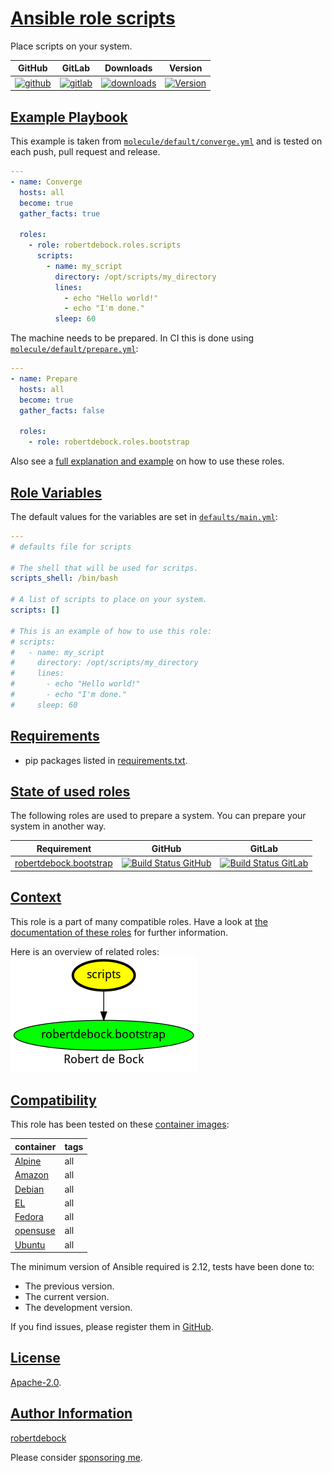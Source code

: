 # [Ansible role scripts](#scripts)

Place scripts on your system.

|GitHub|GitLab|Downloads|Version|
|------|------|---------|-------|
|[![github](https://github.com/robertdebock/ansible-role-scripts/workflows/Ansible%20Molecule/badge.svg)](https://github.com/robertdebock/ansible-role-scripts/actions)|[![gitlab](https://gitlab.com/robertdebock-iac/ansible-role-scripts/badges/master/pipeline.svg)](https://gitlab.com/robertdebock-iac/ansible-role-scripts)|[![downloads](https://img.shields.io/ansible/role/d/robertdebock/scripts)](https://galaxy.ansible.com/robertdebock/scripts)|[![Version](https://img.shields.io/github/release/robertdebock/ansible-role-scripts.svg)](https://github.com/robertdebock/ansible-role-scripts/releases/)|

## [Example Playbook](#example-playbook)

This example is taken from [`molecule/default/converge.yml`](https://github.com/robertdebock/ansible-role-scripts/blob/master/molecule/default/converge.yml) and is tested on each push, pull request and release.

```yaml
---
- name: Converge
  hosts: all
  become: true
  gather_facts: true

  roles:
    - role: robertdebock.roles.scripts
      scripts:
        - name: my_script
          directory: /opt/scripts/my_directory
          lines:
            - echo "Hello world!"
            - echo "I'm done."
          sleep: 60
```

The machine needs to be prepared. In CI this is done using [`molecule/default/prepare.yml`](https://github.com/robertdebock/ansible-role-scripts/blob/master/molecule/default/prepare.yml):

```yaml
---
- name: Prepare
  hosts: all
  become: true
  gather_facts: false

  roles:
    - role: robertdebock.roles.bootstrap
```

Also see a [full explanation and example](https://robertdebock.nl/how-to-use-these-roles.html) on how to use these roles.

## [Role Variables](#role-variables)

The default values for the variables are set in [`defaults/main.yml`](https://github.com/robertdebock/ansible-role-scripts/blob/master/defaults/main.yml):

```yaml
---
# defaults file for scripts

# The shell that will be used for scritps.
scripts_shell: /bin/bash

# A list of scripts to place on your system.
scripts: []

# This is an example of how to use this role:
# scripts:
#   - name: my_script
#     directory: /opt/scripts/my_directory
#     lines:
#       - echo "Hello world!"
#       - echo "I'm done."
#     sleep: 60
```

## [Requirements](#requirements)

- pip packages listed in [requirements.txt](https://github.com/robertdebock/ansible-role-scripts/blob/master/requirements.txt).

## [State of used roles](#state-of-used-roles)

The following roles are used to prepare a system. You can prepare your system in another way.

| Requirement | GitHub | GitLab |
|-------------|--------|--------|
|[robertdebock.bootstrap](https://galaxy.ansible.com/robertdebock/bootstrap)|[![Build Status GitHub](https://github.com/robertdebock/ansible-role-bootstrap/workflows/Ansible%20Molecule/badge.svg)](https://github.com/robertdebock/ansible-role-bootstrap/actions)|[![Build Status GitLab](https://gitlab.com/robertdebock-iac/ansible-role-bootstrap/badges/master/pipeline.svg)](https://gitlab.com/robertdebock-iac/ansible-role-bootstrap)|

## [Context](#context)

This role is a part of many compatible roles. Have a look at [the documentation of these roles](https://robertdebock.nl/) for further information.

Here is an overview of related roles:
![dependencies](https://raw.githubusercontent.com/robertdebock/ansible-role-scripts/png/requirements.png "Dependencies")

## [Compatibility](#compatibility)

This role has been tested on these [container images](https://hub.docker.com/u/robertdebock):

|container|tags|
|---------|----|
|[Alpine](https://hub.docker.com/r/robertdebock/alpine)|all|
|[Amazon](https://hub.docker.com/r/robertdebock/amazonlinux)|all|
|[Debian](https://hub.docker.com/r/robertdebock/debian)|all|
|[EL](https://hub.docker.com/r/robertdebock/enterpriselinux)|all|
|[Fedora](https://hub.docker.com/r/robertdebock/fedora)|all|
|[opensuse](https://hub.docker.com/r/robertdebock/opensuse)|all|
|[Ubuntu](https://hub.docker.com/r/robertdebock/ubuntu)|all|

The minimum version of Ansible required is 2.12, tests have been done to:

- The previous version.
- The current version.
- The development version.

If you find issues, please register them in [GitHub](https://github.com/robertdebock/ansible-role-scripts/issues).

## [License](#license)

[Apache-2.0](https://github.com/robertdebock/ansible-role-scripts/blob/master/LICENSE).

## [Author Information](#author-information)

[robertdebock](https://robertdebock.nl/)

Please consider [sponsoring me](https://github.com/sponsors/robertdebock).
